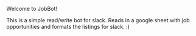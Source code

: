 Welcome to JobBot!

This is a simple read/write bot for slack. Reads in a google sheet with job opportunities and formats the listings for slack. :)
